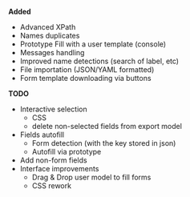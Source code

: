 **Added**

- Advanced XPath
- Names duplicates
- Prototype Fill with a user template (console)
- Messages handling
- Improved name detections (search of label, etc)
- File importation (JSON/YAML formatted)
- Form template downloading via buttons

**TODO**

- Interactive selection
  - CSS
  - delete non-selected fields from export model
- Fields autofill
  - Form detection (with the key stored in json)
  - Autofill via prototype
- Add non-form fields
- Interface improvements
  - Drag & Drop user model to fill forms
  - CSS rework
